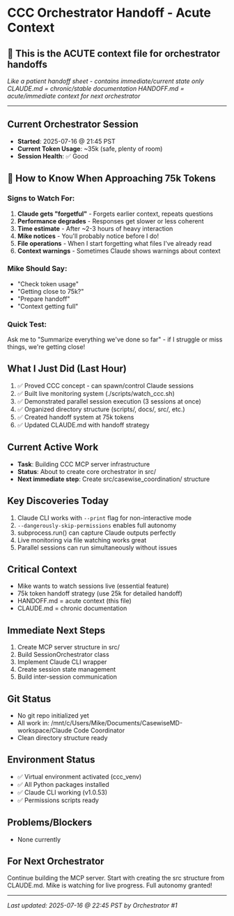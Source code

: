 # CCC Orchestrator Handoff - Acute Context

## 🚨 This is the ACUTE context file for orchestrator handoffs
*Like a patient handoff sheet - contains immediate/current state only*
*CLAUDE.md = chronic/stable documentation*
*HANDOFF.md = acute/immediate context for next orchestrator*

---

## Current Orchestrator Session
- **Started**: 2025-07-16 @ 21:45 PST
- **Current Token Usage**: ~35k (safe, plenty of room)
- **Session Health**: ✅ Good

## 🚨 How to Know When Approaching 75k Tokens

### Signs to Watch For:
1. **Claude gets "forgetful"** - Forgets earlier context, repeats questions
2. **Performance degrades** - Responses get slower or less coherent
3. **Time estimate** - After ~2-3 hours of heavy interaction
4. **Mike notices** - You'll probably notice before I do!
5. **File operations** - When I start forgetting what files I've already read
6. **Context warnings** - Sometimes Claude shows warnings about context

### Mike Should Say:
- "Check token usage" 
- "Getting close to 75k?"
- "Prepare handoff"
- "Context getting full"

### Quick Test:
Ask me to "Summarize everything we've done so far" - if I struggle or miss things, we're getting close!

## What I Just Did (Last Hour)
1. ✅ Proved CCC concept - can spawn/control Claude sessions
2. ✅ Built live monitoring system (./scripts/watch_ccc.sh)
3. ✅ Demonstrated parallel session execution (3 sessions at once)
4. ✅ Organized directory structure (scripts/, docs/, src/, etc.)
5. ✅ Created handoff system at 75k tokens
6. ✅ Updated CLAUDE.md with handoff strategy

## Current Active Work
- **Task**: Building CCC MCP server infrastructure
- **Status**: About to create core orchestrator in src/
- **Next immediate step**: Create src/casewise_coordination/ structure

## Key Discoveries Today
1. Claude CLI works with `--print` flag for non-interactive mode
2. `--dangerously-skip-permissions` enables full autonomy
3. subprocess.run() can capture Claude outputs perfectly
4. Live monitoring via file watching works great
5. Parallel sessions can run simultaneously without issues

## Critical Context
- Mike wants to watch sessions live (essential feature)
- 75k token handoff strategy (use 25k for detailed handoff)
- HANDOFF.md = acute context (this file)
- CLAUDE.md = chronic documentation

## Immediate Next Steps
1. Create MCP server structure in src/
2. Build SessionOrchestrator class
3. Implement Claude CLI wrapper
4. Create session state management
5. Build inter-session communication

## Git Status
- No git repo initialized yet
- All work in: /mnt/c/Users/Mike/Documents/CasewiseMD-workspace/Claude Code Coordinator
- Clean directory structure ready

## Environment Status
- ✅ Virtual environment activated (ccc_venv)
- ✅ All Python packages installed
- ✅ Claude CLI working (v1.0.53)
- ✅ Permissions scripts ready

## Problems/Blockers
- None currently

## For Next Orchestrator
Continue building the MCP server. Start with creating the src structure from CLAUDE.md. Mike is watching for live progress. Full autonomy granted!

---
*Last updated: 2025-07-16 @ 22:45 PST by Orchestrator #1*